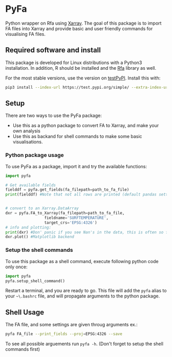 # PyFa
Python wrapper on Rfa using [Xarray](https://docs.xarray.dev/en/stable/). The goal of this package is to import FA files into Xarray and provide basic and user friendly commands for visualising FA files.  


## Required software and install
This package is developed for Linux distributions with a Python3 installation. In addition, R should be installed and the [Rfa](https://github.com/harphub/Rfa) library as well. 

For the most stable versions, use the version on [testPyPI](https://test.pypi.org/project/pyfa/). Install this with:
```bash
pip3 install --index-url https://test.pypi.org/simple/ --extra-index-url https://pypi.org/simple pyfa --upgrade
```

## Setup
There are two ways to use the PyFa package:
* Use this as a python package to convert FA to Xarray, and make your own analysis
* Use this as backand for shell commands to make some basic visualisations. 

### Python package usage
 To use PyFa as a package, import it and try the available functions:
 
 ```python
import pyfa

# Get available fields
fielddf = pyfa.get_fields(fa_filepath=path_to_fa_file)
print(fielddf) #Note that not all rows are printed (default pandas settings). 


# convert to an Xarray.DataArray
dxr = pyfa.FA_to_Xarray(fa_filepath=path_to_fa_file,
                  fieldname='SURFTEMPERATURE',
                  target_crs='EPSG:4326')
# info and plotting:
print(dxr) #Don' panic if you see Nan's in the data, this is often so for the corners because of reprojecting.
dxr.plot() #Matplotlib backend
```
 

### Setup the shell commands
To use this package as a shell command, execute following python code only once:

```python
import pyfa
pyfa.setup_shell_command()
```
Restart a terminal, and you are ready to go.
This file will add the `pyfa` alias to your `~\.bashrc` file, and will propagate arguments to the python package. 


## Shell Usage
The FA file, and some settings are given throug arguments ex.:
```bash
pyfa FA_file --print_fields --proj=EPSG:4326 --save
```

To see all possible arguements run `pyfa -h`. (Don't forget to setup the shell commands first)
 
 
